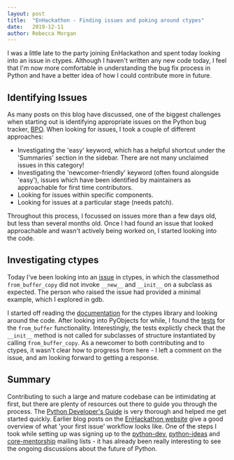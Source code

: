 ```yaml
---
layout: post
title:  "EnHackathon - Finding issues and poking around ctypes"
date:   2019-12-11
author: Rebecca Morgan
---
```



I was a little late to the party joining EnHackathon and spent today looking into an issue in ctypes. Although I haven't written any new code today, I feel that I'm now more comfortable in understanding the bug fix process in Python and have a better idea of how I could contribute more in future.

## Identifying Issues

As many posts on this blog have discussed, one of the biggest challenges when starting out is identifying appropriate issues on the Python bug tracker, [BPO](https://bugs.python.org/). When looking for issues, I took a couple of different approaches:

 * Investigating the 'easy' keyword, which has a helpful shortcut under the 'Summaries' section in the sidebar. There are not many unclaimed issues in this category!
 * Investigating the 'newcomer-friendly' keyword (often found alongside 'easy'), issues which have been identified by maintainers as approachable for first time contributors.
 * Looking for issues within specific components.
 * Looking for issues at a particular stage (needs patch).

Throughout this process, I focussed on issues more than a few days old, but less than several months old. Once I had found an issue that looked approachable and wasn't actively being worked on, I started looking into the code.

## Investigating ctypes

Today I've been looking into an [issue](https://bugs.python.org/issue38860) in ctypes, in which the classmethod `from_buffer_copy` did not invoke `__new__` and `__init__` on a subclass as expected. The person who raised the issue had provided a minimal example, which I explored in gdb.

I started off reading the [documentation](https://docs.python.org/3/library/ctypes.html) for the ctypes library and looking around the code. After looking into PyObjects for while, I found the [tests](https://github.com/python/cpython/blob/master/Lib/ctypes/test/test_frombuffer.py
) for the `from_buffer` functionality. Interestingly, the tests explictly check that the 
`__init__` method is not called for subclasses of structure instantiated by calling `from_buffer_copy`. As a newcomer to both contributing and to ctypes, it wasn't clear how to progress from here - I left a comment on the issue, and am looking forward to getting a response.


## Summary

Contributing to such a large and mature codebase can be intimidating at first, but there are plenty of resources out there to guide you through the process. The [Python Developer's Guide](https://devguide.python.org/) is very thorough and helped me get started quickly. Earlier blog posts on the [EnHackathon website](/) give a good overview of what 'your first issue' workflow looks like. One of the steps I took while setting up was signing up to the [python-dev](https://mail.python.org/mailman3/lists/python-dev.python.org/), [python-ideas](https://mail.python.org/mailman3/lists/python-ideas.python.org/) and [core-mentorship](https://mail.python.org/mailman3/lists/core-mentorship.python.org/) mailing lists - it has already been really interesting to see the ongoing discussions about the future of Python.




